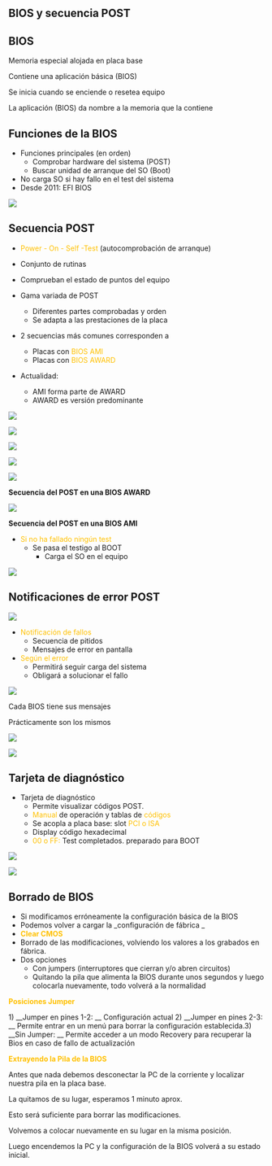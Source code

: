 ## BIOS y secuencia POST

## BIOS

Memoria especial alojada en placa base

Contiene una aplicación básica \(BIOS\)

Se inicia cuando se enciende o resetea equipo

La aplicación \(BIOS\) da nombre a la memoria que la contiene

## Funciones de la BIOS

* Funciones principales \(en orden\)
  * Comprobar hardware del sistema \(POST\)
  * Buscar unidad de arranque del SO \(Boot\)
* No carga SO si hay fallo en el test del sistema
* Desde 2011: EFI BIOS

![](img/2%20Secuencia%20POST0.png)

## Secuencia POST

* <span style="color:#FFC000">Power</span>  <span style="color:#FFC000">\-</span>  <span style="color:#FFC000">On</span>  <span style="color:#FFC000">\-</span>  <span style="color:#FFC000">Self</span>  <span style="color:#FFC000">\-Test</span>  \(autocomprobación de arranque\)
* Conjunto de rutinas
* Comprueban el estado de puntos del equipo
* Gama variada de POST
  * Diferentes partes comprobadas y orden
  * Se adapta a las prestaciones de la placa

* 2 secuencias más comunes corresponden a
  * Placas con  <span style="color:#FFC000">BIOS AMI</span>
  * Placas con  <span style="color:#FFC000">BIOS AWARD</span>
* Actualidad:
  * AMI forma parte de AWARD
  * AWARD es versión predominante

![](img/2%20Secuencia%20POST1.jpg)

![](img/2%20Secuencia%20POST2.jpg)

![](img/2%20Secuencia%20POST3.jpg)

![](img/2%20Secuencia%20POST4.png)

![](img/2%20Secuencia%20POST5.png)

__Secuencia del POST en una BIOS AWARD__

![](img/2%20Secuencia%20POST6.png)

__Secuencia del POST en una BIOS AMI__

* <span style="color:#FFC000">Si no ha fallado ningún test</span>
  * Se pasa el testigo al BOOT
    * Carga el SO en el equipo

![](img/2%20Secuencia%20POST7.png)

## Notificaciones de error POST

![](img/2%20Secuencia%20POST8.gif)

* <span style="color:#FFC000">Notificación de fallos</span>
  * Secuencia de pitidos
  * Mensajes de error en pantalla
* <span style="color:#FFC000">Según el error</span>
  * Permitirá seguir carga del sistema
  * Obligará a solucionar el fallo

![](img/2%20Secuencia%20POST9.jpg)

Cada BIOS tiene sus mensajes

Prácticamente son los mismos

![](img/2%20Secuencia%20POST10.jpg)

![](img/2%20Secuencia%20POST11.gif)

## Tarjeta de diagnóstico

* Tarjeta de diagnóstico
  * Permite visualizar códigos POST\.
  * <span style="color:#FFC000">Manual</span>  de operación y tablas de  <span style="color:#FFC000">códigos</span>
  * Se acopla a placa base: slot  <span style="color:#FFC000">PCI o ISA</span>
  * Display código hexadecimal
  * <span style="color:#FFC000">00 o FF: </span> Test completados\. preparado para BOOT

![](img/2%20Secuencia%20POST12.png)

![](img/2%20Secuencia%20POST13.png)

## Borrado de BIOS

* Si modificamos erróneamente la configuración básica de la BIOS
* Podemos volver a cargar la  _configuración de fábrica _
* <span style="color:#FFC000"> __Clear CMOS__ </span>
* Borrado de las modificaciones, volviendo los valores a los grabados en fábrica\.
* Dos opciones
  * Con jumpers \(interruptores que cierran y/o abren circuitos\)
  * Quitando la pila que alimenta la BIOS durante unos segundos y luego colocarla nuevamente, todo volverá a la normalidad

<span style="color:#FFC000"> __Posiciones Jumper__ </span>

1\)  __Jumper en pines 1\-2: __ Configuración actual 2\)  __Jumper en pines 2\-3: __ Permite entrar en un menú para borrar la configuración establecida\.3\)  __Sin Jumper: __ Permite acceder a un modo Recovery para recuperar la Bios en caso de fallo de actualización

<span style="color:#FFC000"> __Extrayendo la Pila de la BIOS__ </span>

Antes que nada debemos desconectar la PC de la corriente y localizar nuestra pila en la placa base\.

La quitamos de su lugar, esperamos 1 minuto aprox\.

Esto será suficiente para borrar las modificaciones\.

Volvemos a colocar nuevamente en su lugar en la misma posición\.

Luego encendemos la PC y la configuración de la BIOS volverá a su estado inicial\.

